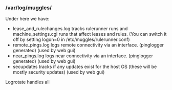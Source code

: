 ### /var/log/muggles/ ###

Under here we have:

  * lease\_and\_rulechanges.log tracks rulerunner runs and machine\_settings.cgi runs that affect leases and rules. (You can switch it off by setting logon=0 in /etc/muggles/rulerunner.conf)
  * remote\_pings.log logs remote connectivity via an interface. (pinglogger generated) (used by web gui)
  * near\_pings.log logs near connectivity via an interface. (pinglogger generated) (used by web gui)
  * secupdates tracks if any updates exist for the host OS (these will be mostly security updates) (used by web gui)

Logrotate handles all 
